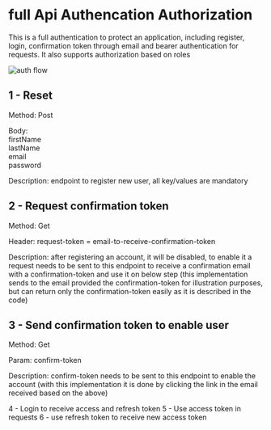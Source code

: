# full Api Authencation Authorization
This is a full authentication to protect an application, including register, login, confirmation token through email and bearer authentication for requests. It also supports authorization based on roles

![auth flow](https://github.com/sylleryum/fullApiAuthencationAuthorization/blob/main/Auth%20flow.jpeg)

## 1 - Reset
Method: Post

Body:<br/>
firstName<br/>
lastName<br/>
email<br/>
password<br/>

Description:
endpoint to register new user, all key/values are mandatory

## 2 - Request confirmation token
Method: Get

Header: request-token = email-to-receive-confirmation-token

Description: after registering an account, it will be disabled, to enable it a request needs to be sent to this endpoint to receive a confirmation email with a confirmation-token and use it on below step (this implementation sends to the email provided the confirmation-token for illustration purposes, but can return only the confirmation-token easily as it is described in the code)

## 3 - Send confirmation token to enable user
Method: Get

Param: confirm-token

Description: confirm-token needs to be sent to this endpoint to enable the account (with this implementation it is done by clicking the link in the email received based on the above)

4 - Login to receive access and refresh token
5 - Use access token in requests
6 - use refresh token to receive new access token
